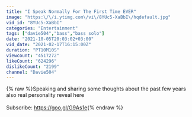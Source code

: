 ```yaml
---
title: "I Speak Normally For The First Time EVER"
image: "https:\/\/i.ytimg.com\/vi\/8YUc5-XaBbI\/hqdefault.jpg"
vid_id: "8YUc5-XaBbI"
categories: "Entertainment"
tags: ["davie504","bass","bass solo"]
date: "2021-10-05T20:03:02+03:00"
vid_date: "2021-02-17T16:15:00Z"
duration: "PT10M10S"
viewcount: "4517272"
likeCount: "624296"
dislikeCount: "2199"
channel: "Davie504"
---
```

{% raw %}Speaking and sharing some thoughts about the past few years<br />also real personality reveal here<br /><br />Subscribe: <a rel="nofollow" target="blank" href="https://goo.gl/G9As1e">https://goo.gl/G9As1e</a>{% endraw %}
